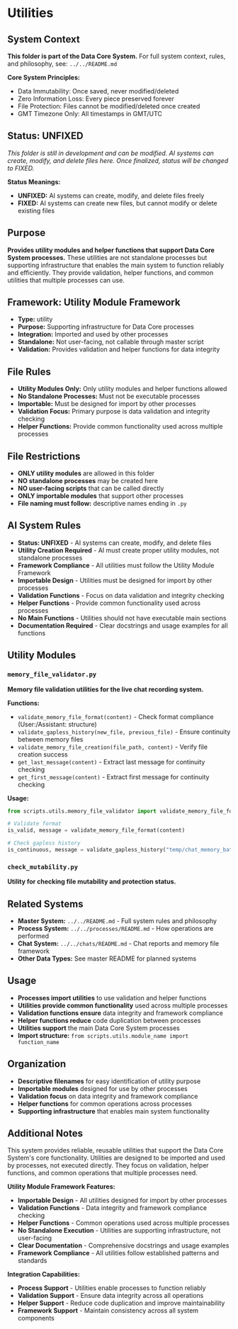 # Utilities

## System Context
**This folder is part of the Data Core System.** 
For full system context, rules, and philosophy, see: `../../README.md`

**Core System Principles:**
- Data Immutability: Once saved, never modified/deleted
- Zero Information Loss: Every piece preserved forever  
- File Protection: Files cannot be modified/deleted once created
- GMT Timezone Only: All timestamps in GMT/UTC

## Status: UNFIXED
*This folder is still in development and can be modified. AI systems can create, modify, and delete files here. Once finalized, status will be changed to FIXED.*

**Status Meanings:**
- **UNFIXED:** AI systems can create, modify, and delete files freely
- **FIXED:** AI systems can create new files, but cannot modify or delete existing files

## Purpose
**Provides utility modules and helper functions that support Data Core System processes.** These utilities are not standalone processes but supporting infrastructure that enables the main system to function reliably and efficiently. They provide validation, helper functions, and common utilities that multiple processes can use.

## Framework: Utility Module Framework
- **Type:** utility
- **Purpose:** Supporting infrastructure for Data Core processes
- **Integration:** Imported and used by other processes
- **Standalone:** Not user-facing, not callable through master script
- **Validation:** Provides validation and helper functions for data integrity

## File Rules
- **Utility Modules Only:** Only utility modules and helper functions allowed
- **No Standalone Processes:** Must not be executable processes
- **Importable:** Must be designed for import by other processes
- **Validation Focus:** Primary purpose is data validation and integrity checking
- **Helper Functions:** Provide common functionality used across multiple processes

## File Restrictions
- **ONLY utility modules** are allowed in this folder
- **NO standalone processes** may be created here
- **NO user-facing scripts** that can be called directly
- **ONLY importable modules** that support other processes
- **File naming must follow:** descriptive names ending in `.py`

## AI System Rules
- **Status: UNFIXED** - AI systems can create, modify, and delete files
- **Utility Creation Required** - AI must create proper utility modules, not standalone processes
- **Framework Compliance** - All utilities must follow the Utility Module Framework
- **Importable Design** - Utilities must be designed for import by other processes
- **Validation Functions** - Focus on data validation and integrity checking
- **Helper Functions** - Provide common functionality used across processes
- **No Main Functions** - Utilities should not have executable main sections
- **Documentation Required** - Clear docstrings and usage examples for all functions

## Utility Modules

### `memory_file_validator.py`
**Memory file validation utilities for the live chat recording system.**

**Functions:**
- `validate_memory_file_format(content)` - Check format compliance (User:/Assistant: structure)
- `validate_gapless_history(new_file, previous_file)` - Ensure continuity between memory files
- `validate_memory_file_creation(file_path, content)` - Verify file creation success
- `get_last_message(content)` - Extract last message for continuity checking
- `get_first_message(content)` - Extract first message for continuity checking

**Usage:**
```python
from scripts.utils.memory_file_validator import validate_memory_file_format, validate_gapless_history

# Validate format
is_valid, message = validate_memory_file_format(content)

# Check gapless history
is_continuous, message = validate_gapless_history("temp/chat_memory_batch_002.txt", "temp/chat_memory_batch_001.txt")
```

### `check_mutability.py`
**Utility for checking file mutability and protection status.**

## Related Systems
- **Master System:** `../../README.md` - Full system rules and philosophy
- **Process System:** `../../processes/README.md` - How operations are performed
- **Chat System:** `../../chats/README.md` - Chat reports and memory file framework
- **Other Data Types:** See master README for planned systems

## Usage
- **Processes import utilities** to use validation and helper functions
- **Utilities provide common functionality** used across multiple processes
- **Validation functions ensure** data integrity and framework compliance
- **Helper functions reduce** code duplication between processes
- **Utilities support** the main Data Core System processes
- **Import structure:** `from scripts.utils.module_name import function_name`

## Organization
- **Descriptive filenames** for easy identification of utility purpose
- **Importable modules** designed for use by other processes
- **Validation focus** on data integrity and framework compliance
- **Helper functions** for common operations across processes
- **Supporting infrastructure** that enables main system functionality

## Additional Notes
This system provides reliable, reusable utilities that support the Data Core System's core functionality. Utilities are designed to be imported and used by processes, not executed directly. They focus on validation, helper functions, and common operations that multiple processes need.

**Utility Module Framework Features:**
- **Importable Design** - All utilities designed for import by other processes
- **Validation Functions** - Data integrity and framework compliance checking
- **Helper Functions** - Common operations used across multiple processes
- **No Standalone Execution** - Utilities are supporting infrastructure, not user-facing
- **Clear Documentation** - Comprehensive docstrings and usage examples
- **Framework Compliance** - All utilities follow established patterns and standards

**Integration Capabilities:**
- **Process Support** - Utilities enable processes to function reliably
- **Validation Support** - Ensure data integrity across all operations
- **Helper Support** - Reduce code duplication and improve maintainability
- **Framework Support** - Maintain consistency across all system components
